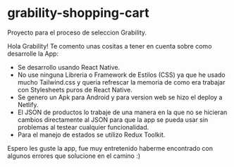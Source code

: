 # grability-shopping-cart
Proyecto para el proceso de seleccion Grability.

Hola Grability!
Te comento unas cositas a tener en cuenta sobre como desarrolle la App:
- Se desarrollo usando React Native.
- No use ninguna Libreria o Framework de Estilos (CSS) ya que he usado mucho Tailwind.css y queria refrescar la memoria de como era trabajar con Stylesheets puros de React Native.
- Se genero un Apk para Android y para version web se hizo el deploy a Netlify.
- El JSON  de productos lo trabaje de una manera en la que no se hicieran cambios directamente al JSON para que la app se pueda usar sin problemas al testear cualquier funcionalidad.
- Para el manejo de estados se utilizo Redux Toolkit.

Espero les guste la app, fue muy entretenido haberme encontrado con algunos errores que solucione en el camino :)

